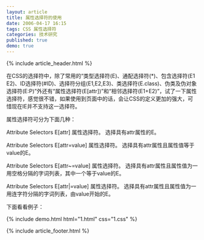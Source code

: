 ```yaml
---
layout: article
title: 属性选择符的使用
date: 2006-04-17 16:15
tags: CSS 属性选择符
categories: 技术研究
published: true
demo: true
---
```


{% include article_header.html %}

在CSS的选择符中，除了常用的“类型选择符(E)、通配选择符(*)、包含选择符(E1 E2)、ID选择符(#ID)、选择符分组(E1,E2,E3)、类选择符(E.class)、伪类及伪对象选择符(E:P)”外还有“属性选择符(E[attr])”和“相邻选择符(E1+E2)”，试了一下属性选择符，感觉很不错，如果使用到页面中的话，会让CSS的定义更加的强大，可惜现在IE并不支持这一选择符。

属性选择符可分为下面几种：

Attribute Selectors
E[attr] 属性选择符。
选择具有attr属性的E。

Attribute Selectors
E[attr=value] 属性选择符。
选择具有attr属性且属性值等于value的E。

Attribute Selectors
E[attr~=value] 属性选择符。
选择具有attr属性且属性值为一用空格分隔的字词列表，其中一个等于value的E。

Attribute Selectors
E[attr|=value] 属性选择符。
选择具有attr属性且属性值为一用连字符分隔的字词列表，由value开始的E。

下面看看例子：

{% include demo.html html="1.html" css="1.css" %}

{% include  article_footer.html %}